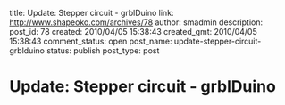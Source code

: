 title: Update: Stepper circuit - grblDuino
link: http://www.shapeoko.com/archives/78
author: smadmin
description: 
post_id: 78
created: 2010/04/05 15:38:43
created_gmt: 2010/04/05 15:38:43
comment_status: open
post_name: update-stepper-circuit-grblduino
status: publish
post_type: post

# Update: Stepper circuit - grblDuino

